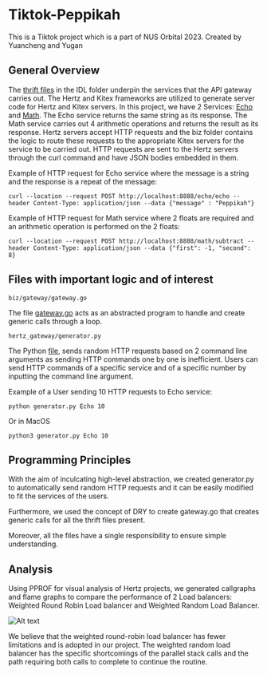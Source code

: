 # Tiktok-Peppikah
This is a Tiktok project which is a part of NUS Orbital 2023. Created by Yuancheng and Yugan 


## General Overview
The [thrift files](idl/) in the IDL folder underpin the services that the API gateway carries out. The Hertz and Kitex frameworks are utilized to generate server code for Hertz and Kitex servers. In this project, we have 2 Services: [Echo](idl/echo.thrift) and [Math](idl/math.thrift). The Echo service returns the same string as its response. The Math service carries out 4 arithmetic operations and returns the result as its response.
Hertz servers accept HTTP requests and the biz folder contains the logic to route these requests to the appropriate Kitex servers for the service to be carried out. HTTP requests are sent to the Hertz servers through the curl command and have JSON bodies embedded in them. 

Example of HTTP request for Echo service where the message is a string and the response is a repeat of the message:

`curl --location --request POST http://localhost:8888/echo/echo --header Content-Type: application/json --data {"message" : "Peppikah"}`


Example of HTTP request for Math service where 2 floats are required and an arithmetic operation is performed on the 2 floats:

`curl --location --request POST http://localhost:8888/math/subtract --header Content-Type: application/json --data {"first": -1, "second": 8}`

## Files with important logic and of interest
`biz/gateway/gateway.go`

The file [gateway.go](biz/gateway/gateway.go) acts as an abstracted program to handle and create generic calls through a loop.

`hertz_gateway/generator.py`

The Python [file](hertz_gateway/generator.py), sends random HTTP requests based on 2 command line arguments as sending HTTP commands one by one is inefficient. 
Users can send HTTP commands of a specific service and of a specific number by inputting the command line argument.

Example of a User sending 10 HTTP requests to Echo service:

`python generator.py Echo 10`

Or in MacOS

`python3 generator.py Echo 10`

## Programming Principles 
With the aim of inculcating high-level abstraction, we created generator.py to automatically send random HTTP requests and it can be easily modified to fit the services of the users. 

Furthermore, we used the concept of DRY to create gateway.go that creates generic calls for all the thrift files present.

Moreover, all the files have a single responsibility to ensure simple understanding.


## Analysis
Using PPROF for visual analysis of Hertz projects, we generated callgraphs and flame graphs to compare the performance of 2 Load balancers: Weighted Round Robin Load balancer and Weighted Random Load Balancer.

![Alt text](https://drive.google.com/file/d/1FdedlDyDDzZ0mt2xULtvx5EjkUAWgbQt/view?usp=sharing)


We believe that the weighted round-robin load balancer has fewer limitations and is adopted in our project. The weighted random load balancer has the specific shortcomings of the parallel stack calls and the path requiring both calls to complete to continue the routine. 




